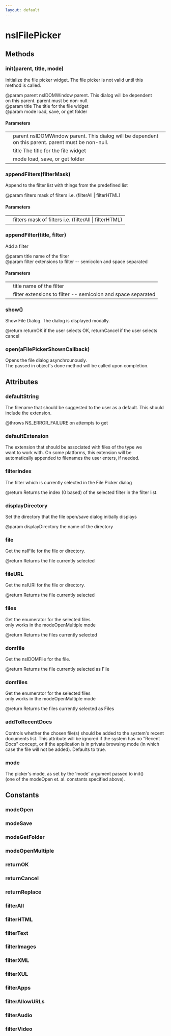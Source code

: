 ```yaml
---
layout: default
---
```


# nsIFilePicker #

## Methods ##

### init(parent, title, mode) ###
  
Initialize the file picker widget.  The file picker is not valid until this  
method is called.  
  
@param      parent   nsIDOMWindow parent.  This dialog will be dependent  
                     on this parent. parent must be non-null.  
@param      title    The title for the file widget  
@param      mode     load, save, or get folder  
  
  

#### Parameters ####

<table>

<tr>
<td></td>
<td>parent   nsIDOMWindow parent.  This dialog will be dependent  
                     on this parent. parent must be non-null.  
</td>
</tr>

<tr>
<td></td>
<td>title    The title for the file widget  
</td>
</tr>

<tr>
<td></td>
<td>mode     load, save, or get folder  
</td>
</tr>

</table>

### appendFilters(filterMask) ###
  
Append to the  filter list with things from the predefined list  
  
@param      filters  mask of filters i.e. (filterAll | filterHTML)  
  
  

#### Parameters ####

<table>

<tr>
<td></td>
<td>filters  mask of filters i.e. (filterAll | filterHTML)  
</td>
</tr>

</table>

### appendFilter(title, filter) ###
  
Add a filter  
  
@param      title    name of the filter  
@param      filter   extensions to filter -- semicolon and space separated  
  
  

#### Parameters ####

<table>

<tr>
<td></td>
<td>title    name of the filter  
</td>
</tr>

<tr>
<td></td>
<td>filter   extensions to filter -- semicolon and space separated  
</td>
</tr>

</table>

### show() ###
  
Show File Dialog. The dialog is displayed modally.  
  
@return returnOK if the user selects OK, returnCancel if the user selects cancel  
  
  

### open(aFilePickerShownCallback) ###
  
Opens the file dialog asynchrounously.  
The passed in object's done method will be called upon completion.  
  

## Attributes ##

### defaultString ###
  
The filename that should be suggested to the user as a default. This should  
include the extension.  
  
@throws NS_ERROR_FAILURE on attempts to get  
  

### defaultExtension ###
  
The extension that should be associated with files of the type we  
want to work with.  On some platforms, this extension will be  
automatically appended to filenames the user enters, if needed.    
  

### filterIndex ###
  
The filter which is currently selected in the File Picker dialog  
  
@return Returns the index (0 based) of the selected filter in the filter list.   
  

### displayDirectory ###
  
Set the directory that the file open/save dialog initially displays  
  
@param      displayDirectory  the name of the directory  
  
  

### file ###
  
Get the nsIFile for the file or directory.  
  
@return Returns the file currently selected  
  

### fileURL ###
  
Get the nsIURI for the file or directory.  
  
@return Returns the file currently selected  
  

### files ###
  
Get the enumerator for the selected files  
only works in the modeOpenMultiple mode  
  
@return Returns the files currently selected  
  

### domfile ###
  
Get the nsIDOMFile for the file.  
  
@return Returns the file currently selected as File  
  

### domfiles ###
  
Get the enumerator for the selected files  
only works in the modeOpenMultiple mode  
  
@return Returns the files currently selected as Files  
  

### addToRecentDocs ###
  
Controls whether the chosen file(s) should be added to the system's recent  
documents list. This attribute will be ignored if the system has no "Recent  
Docs" concept, or if the application is in private browsing mode (in which  
case the file will not be added). Defaults to true.  
  

### mode ###
  
The picker's mode, as set by the 'mode' argument passed to init()  
(one of the modeOpen et. al. constants specified above).  
  

## Constants ##

### modeOpen ###

### modeSave ###

### modeGetFolder ###

### modeOpenMultiple ###

### returnOK ###

### returnCancel ###

### returnReplace ###

### filterAll ###

### filterHTML ###

### filterText ###

### filterImages ###

### filterXML ###

### filterXUL ###

### filterApps ###

### filterAllowURLs ###

### filterAudio ###

### filterVideo ###
